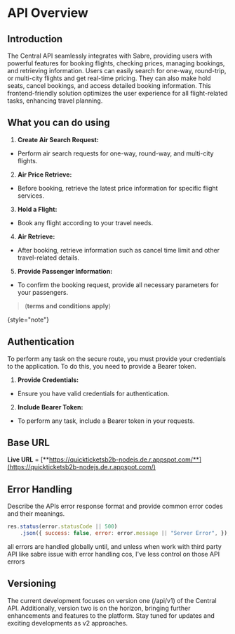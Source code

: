 # API Overview

<!-- This document provides an introduction into your API. -->

## Introduction

The Central API seamlessly integrates with Sabre, providing users with powerful features for booking flights,
checking prices, managing bookings, and retrieving information. Users can easily search for one-way, round-trip, or
multi-city flights and get real-time pricing. They can also make hold seats, cancel bookings, and
access detailed booking information. This frontend-friendly solution optimizes the user experience for all
flight-related tasks, enhancing travel planning.

## What you can do using <API name>

1. **Create Air Search Request:**

- Perform air search requests for one-way, round-way, and multi-city flights.

2. **Air Price Retrieve:**

- Before booking, retrieve the latest price information for specific flight services.

3. **Hold a Flight:**

- Book any flight according to your travel needs.

4. **Air Retrieve:**

- After booking, retrieve information such as cancel time limit and other travel-related details.

5. **Provide Passenger Information:**

- To confirm the booking request, provide all necessary parameters for your passengers.

> (**terms and conditions apply**)
>
{style="note"}

## Authentication

To perform any task on the secure route, you must provide your credentials to the application.
To do this, you need to provide a Bearer token.

1. **Provide Credentials:**

- Ensure you have valid credentials for authentication.

2. **Include Bearer Token:**

- To perform any task, include a Bearer token in your requests.

## Base URL

**Live URL** = [**https://quickticketsb2b-nodejs.de.r.appspot.com/**](https://quickticketsb2b-nodejs.de.r.appspot.com/)

## Error Handling

Describe the APIs error response format and provide common error codes and their meanings.

```javascript
res.status(error.statusCode || 500)
    .json({ success: false, error: error.message || "Server Error", });

````

all errors are handled globally until, and unless when work with third party API like sabre issue with error handling
cos, I've less control on those API errors

## Versioning

The current development focuses on version one (/api/v1) of the Central API. Additionally, version two is on the
horizon, bringing further enhancements and features to the platform. Stay tuned for updates and exciting developments as
v2 approaches.

<seealso>

<!--List any additional resources, such as tutorials or guides, that can help users understand and use the API effectively.-->

</seealso>
